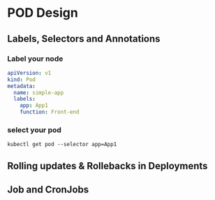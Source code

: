 # POD Design
## Labels, Selectors and Annotations
### Label your node
``` yaml
apiVersion: v1
kind: Pod
metadata:
  name: simple-app
  labels:
    app: App1
    function: Front-end
```
### select your pod
``` kubectl get pod --selector app=App1 ```

## Rolling updates & Rollebacks in Deployments
## Job and CronJobs
